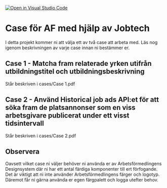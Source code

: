 [![Open in Visual Studio Code](https://classroom.github.com/assets/open-in-vscode-718a45dd9cf7e7f842a935f5ebbe5719a5e09af4491e668f4dbf3b35d5cca122.svg)](https://classroom.github.com/online_ide?assignment_repo_id=11866335&assignment_repo_type=AssignmentRepo)
# Case för AF med hjälp av Jobtech

I detta projekt kommer ni att välja ett av två case att arbeta med. Läs nog igenom beskrivningen av varje case innan ni bestämmer er.

## Case 1 - Matcha fram relaterade yrken utifrån utbildningstitel och utbildningsbeskrivning

Står beskriven i cases/Case 1.pdf

## Case 2 - Använd Historical job ads API:et för att söka fram de platsannonser som en viss arbetsgivare publicerat under ett visst tidsintervall

Står beskriven i cases/Case 2.pdf

## Observera

Oavsett vilket case ni väljer behöver ni använda er av Arbetsförmedlingens Designsystem där ni har ett antal färdiga komponenter till ert förfogande. Det är viktigt att ni inte använder Arbetsförmedlingens färger och logotyp. Däremot får ni gärna använda er egen färgpalett och logga utefter behov.
